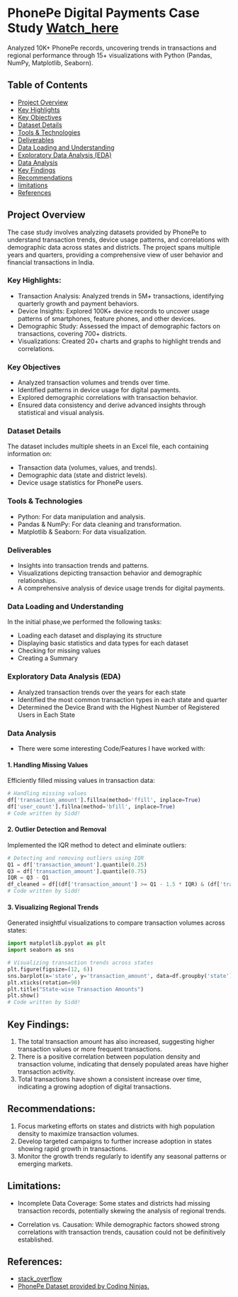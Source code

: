 # PhonePe Digital Payments Case Study [Watch_here](https://colab.research.google.com/drive/192_g4epsvA16JFA1HbhEoGRXfJrNZIeB?usp=drive_link)
Analyzed 10K+ PhonePe records, uncovering trends in transactions and regional performance through 15+ visualizations with Python (Pandas, NumPy, Matplotlib, Seaborn).

## Table of Contents
- [Project Overview](#Project-Overview)
- [Key Highlights](#Key-Highlights)
- [Key Objectives](#Key-Objectives)
- [Dataset Details](#Dataset-Details)
- [Tools & Technologies](#Tools-&Technologies)
- [Deliverables](#The-Deliverables)
- [Data Loading and Understanding](#Data-Loading-&Understanding)
- [Exploratory Data Analysis (EDA)](#Exploratory-Data-Analysis (EDA))
- [Data Analysis](#Data-Analysis)
- [Key Findings](#Key-Findings)
- [Recommendations](#The-Recommendations)
- [limitations](#The-limitations)
- [References](#The-References)

## Project Overview
The case study involves analyzing datasets provided by PhonePe to understand transaction trends, device usage patterns, and correlations with demographic data across states and districts. The project spans multiple years and quarters, providing a comprehensive view of user behavior and financial transactions in India.

### Key Highlights:
- Transaction Analysis: Analyzed trends in 5M+ transactions, identifying quarterly growth and payment behaviors.
- Device Insights: Explored 100K+ device records to uncover usage patterns of smartphones, feature phones, and other devices.
- Demographic Study: Assessed the impact of demographic factors on transactions, covering 700+ districts.
- Visualizations: Created 20+ charts and graphs to highlight trends and correlations.

### Key Objectives
- Analyzed transaction volumes and trends over time.
- Identified patterns in device usage for digital payments.
- Explored demographic correlations with transaction behavior.
- Ensured data consistency and derive advanced insights through statistical and visual analysis.

### Dataset Details
The dataset includes multiple sheets in an Excel file, each containing information on:

- Transaction data (volumes, values, and trends).
- Demographic data (state and district levels).
- Device usage statistics for PhonePe users.

### Tools & Technologies
- Python: For data manipulation and analysis.
- Pandas & NumPy: For data cleaning and transformation.
- Matplotlib & Seaborn: For data visualization.

### Deliverables
- Insights into transaction trends and patterns.
- Visualizations depicting transaction behavior and demographic relationships.
- A comprehensive analysis of device usage trends for digital payments.


### Data Loading and Understanding
In the initial phase,we performed the following tasks:
- Loading each dataset and displaying its structure
- Displaying basic statistics and data types for each dataset
- Checking for missing values
- Creating a Summary

### Exploratory Data Analysis (EDA)
- Analyzed transaction trends over the years for each state
- Identified the most common transaction types in each state and quarter
- Determined the Device Brand with the Highest Number of Registered Users in Each State


### Data Analysis
- There were some interesting Code/Features I have worked with:

#### 1. Handling Missing Values
Efficiently filled missing values in transaction data:

```python
# Handling missing values
df['transaction_amount'].fillna(method='ffill', inplace=True)
df['user_count'].fillna(method='bfill', inplace=True)
# Code written by Sidd!
```

#### 2. Outlier Detection and Removal
Implemented the IQR method to detect and eliminate outliers:

```python
# Detecting and removing outliers using IQR
Q1 = df['transaction_amount'].quantile(0.25)
Q3 = df['transaction_amount'].quantile(0.75)
IQR = Q3 - Q1
df_cleaned = df[(df['transaction_amount'] >= Q1 - 1.5 * IQR) & (df['transaction_amount'] <= Q3 + 1.5 * IQR)]
# Code written by Sidd!
```

#### 3. Visualizing Regional Trends
Generated insightful visualizations to compare transaction volumes across states:

```python
import matplotlib.pyplot as plt
import seaborn as sns

# Visualizing transaction trends across states
plt.figure(figsize=(12, 6))
sns.barplot(x='state', y='transaction_amount', data=df.groupby('state').sum().reset_index())
plt.xticks(rotation=90)
plt.title("State-wise Transaction Amounts")
plt.show()
# Code written by Sidd!
```

## Key Findings:
1. The total transaction amount has also increased, suggesting higher transaction values or more frequent transactions.
2. There is a positive correlation between population density and transaction volume, indicating that densely populated areas have higher transaction activity.
3. Total transactions have shown a consistent increase over time, indicating a growing adoption of digital transactions.

## Recommendations:
1. Focus marketing efforts on states and districts with high population density to maximize transaction volumes.
2. Develop targeted campaigns to further increase adoption in states showing rapid growth in transactions.
3. Monitor the growth trends regularly to identify any seasonal patterns or emerging markets.


## Limitations:
- Incomplete Data Coverage:
Some states and districts had missing transaction records, potentially skewing the analysis of regional trends.

- Correlation vs. Causation:
While demographic factors showed strong correlations with transaction trends, causation could not be definitively established.

## References:
- [stack_overflow](https://stackoverflow.com/)
- [PhonePe Dataset provided by Coding Ninjas.](https://classroom.codingninjas.com/app/classroom/me/25145/content/823859/offering/13998914)
